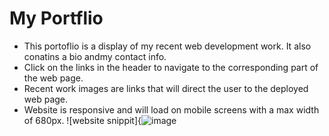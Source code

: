 # My Portflio

* This portoflio is a display of my recent web development work. It also conatins a bio andmy contact info.
* Click on the links in the header to navigate to the corresponding part of the web page.
* Recent work images are links that will direct the user to the deployed web page.
* Website is responsive and will load on mobile screens with a max width of 680px.
![website snippit]{![image](https://user-images.githubusercontent.com/92117969/142739345-9c3e1a50-496a-461e-803d-6d6e41c26883.png)
